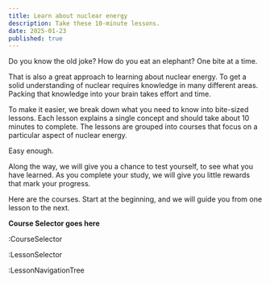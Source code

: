 ```yaml
---
title: Learn about nuclear energy
description: Take these 10-minute lessons.
date: 2025-01-23
published: true
---
```


Do you know the old joke? How do you eat an elephant? One bite at a time.

That is also a great approach to learning about nuclear energy. To get a solid understanding of nuclear requires knowledge in many different areas. Packing that knowledge into your brain takes effort and time.

To make it easier, we break down what you need to know into bite-sized lessons. Each lesson explains a single concept and should take about 10 minutes to complete. The lessons are grouped into courses that focus on a particular aspect of nuclear energy.

Easy enough.

Along the way, we will give you a chance to test yourself, to see what you have learned. As you complete your study, we will give you little rewards that mark your progress.

Here are the courses. Start at the beginning, and we will guide you from one lesson to the next.

**Course Selector goes here**

:CourseSelector

:LessonSelector

:LessonNavigationTree
